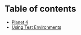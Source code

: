 # Table of contents

* [Planet 4](README.md)
* [Using Test Environments](using-test-environments.md)

